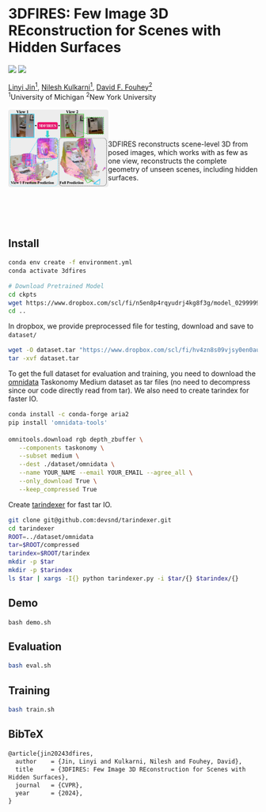 # 3DFIRES: Few Image 3D REconstruction for Scenes with Hidden Surfaces

<a href="https://jinlinyi.github.io/3DFIRES/"><img src="https://img.shields.io/static/v1?label=Project&message=Website&color=red" height=20.5></a> 
<a href="https://arxiv.org/abs/2403.08768"><img src="https://img.shields.io/badge/arXiv-2403.03221-b31b1b.svg" height=20.5></a>

[Linyi Jin<sup>1</sup>](https://jinlinyi.github.io/), 
[Nilesh Kulkarni<sup>1</sup>](https://nileshkulkarni.github.io/), 
[David F. Fouhey<sup>2</sup>](https://cs.nyu.edu/~fouhey/) \
<sup>1</sup>University of Michigan <sup>2</sup>New York University

<img src="assets/teaser.jpeg" align="left" alt="teaser" width="40%">

<br />
<br />
<br />

3DFIRES reconstructs scene-level 3D from posed images, which works with as few as one view, reconstructs the complete geometry of unseen scenes, including hidden surfaces.

<br />
<br />
<br />
<br />

## Install
```sh
conda env create -f environment.yml
conda activate 3dfires
```

```bash
# Download Pretrained Model
cd ckpts
wget https://www.dropbox.com/scl/fi/n5en8p4rqyudrj4kg8f3g/model_0299999.pth?rlkey=mva5crd8smkegkzgl41zh89tv
cd ..
```

In dropbox, we provide preprocessed file for testing, download and save to `dataset/`
```bash
wget -O dataset.tar "https://www.dropbox.com/scl/fi/hv4zn8s09vjsy0en0au0v/dataset.tar?rlkey=4910bmzoflnhpymfp1m1inhtj&dl=1"
tar -xvf dataset.tar
```

To get the full dataset for evaluation and training, you need to download the [omnidata](https://github.com/EPFL-VILAB/omnidata/tree/main/omnidata_tools/dataset#downloading) Taskonomy Medium dataset as tar files (no need to decompress since our code directly read from tar). We also need to create tarindex for faster IO.
```bash
conda install -c conda-forge aria2
pip install 'omnidata-tools'

omnitools.download rgb depth_zbuffer \
   --components taskonomy \
   --subset medium \
   --dest ./dataset/omnidata \
   --name YOUR_NAME --email YOUR_EMAIL --agree_all \
   --only_download True \
   --keep_compressed True 
```

Create [tarindexer](https://github.com/devsnd/tarindexer) for fast tar IO.
```bash
git clone git@github.com:devsnd/tarindexer.git
cd tarindexer
ROOT=../dataset/omnidata
tar=$ROOT/compressed
tarindex=$ROOT/tarindex
mkdir -p $tar
mkdir -p $tarindex
ls $tar | xargs -I{} python tarindexer.py -i $tar/{} $tarindex/{}
```
<!-- ```bash
# ISSUE: ImportError: /lib64/libstdc++.so.6: version `GLIBCXX_3.4.29' not found
# reference https://stackoverflow.com/questions/48453497/anaconda-libstdc-so-6-version-glibcxx-3-4-20-not-found
conda install libgcc
export LD_LIBRARY_PATH=/nfs/turbo/fouheyUnrep/jinlinyi/miniforge3/envs/3dfires/lib:$LD_LIBRARY_PATH
``` -->
## Demo
```
bash demo.sh
```

## Evaluation
```bash
bash eval.sh
```

## Training
```bash
bash train.sh
```

## BibTeX

```
@article{jin20243dfires,
  author    = {Jin, Linyi and Kulkarni, Nilesh and Fouhey, David},
  title     = {3DFIRES: Few Image 3D REconstruction for Scenes with Hidden Surfaces},
  journal   = {CVPR},
  year      = {2024},
}
```

